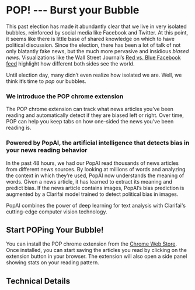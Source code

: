 # POP!   --- Burst your Bubble

This past election has made it abundantly clear that we live in very isolated bubbles, reinforced by social media like Facebook and Twitter. At this point, it seems like there is little base of shared knowledge on which to have political discussion. Since the election, there has been a lot of talk of not only blatantly fake news, but the much more pervasive and insidious *biased news*. Visualizations like the Wall Street Journal’s [Red vs. Blue Facebook feed](http://graphics.wsj.com/blue-feed-red-feed/) highlight how different both sides see the world.
 
Until election day, many didn’t even realize how isolated we are. Well, we think it’s time to *pop* our bubbles.

### We introduce the POP chrome extension

The POP chrome extension can track what news articles you’ve been reading and automatically detect if they are biased left or right. Over time, POP can help you keep tabs on how one-sided the news you’ve been reading is.

### Powered by PopAI, the artificial intelligence that detects bias in your news reading behavior

In the past 48 hours, we had our PopAI read thousands of news articles from different news sources. By looking at millions of words and analyzing the context in which they’re used, PopAI now understands the meaning of words. Given a news article, it has learned to extract its meaning and predict bias. If the news article contains images, PopAI’s bias prediction is augmented by a Clarifai model trained to detect political bias in images.
 
PopAI combines the power of deep learning for text analysis with Clarifai's cutting-edge computer vision technology.

## Start POPing Your Bubble!
 
You can install the POP chrome extension from the [Chrome Web Store](https://chrome.google.com/webstore/category/extensions). Once installed, you can start saving the articles you read by clicking on the extension button in your browser. The extension will also open a side panel showing stats on your reading pattern.

## Technical Details


